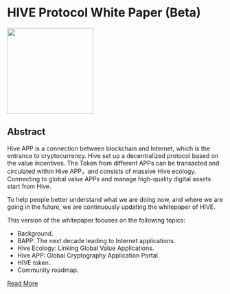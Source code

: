 # HIVE Protocol White Paper (Beta)

<div>
  <span>
    <a >
      <img width="200px" src='./assets/icon_512x512.png'/>
    </a>
  </span>
</div>

## Abstract

Hive APP is a connection between blockchain and Internet, which is the entrance to cryptocurrency. Hive set up a decentralized protocol based on the value incentives. The Token from different APPs can be transacted and circulated within Hive APP，and consists of massive Hive ecology. Connecting to global value APPs and manage high-quality digital assets start from Hive.

To help people better understand what we are doing now, and where we are going in the future, we are continuously updating the whitepaper of HIVE.

This version of the whitepaper focuses on the following topics:

- Background.
- BAPP: The next decade leading to Internet applications.
- Hive Ecology: Linking Global Value Applications.
- Hive APP: Global Cryptography Application Portal.
- HIVE token.
- Community roadmap.

[Read More](https://github.com/gscsocial/hive-whitepaper/blob/master/hive-whitepaper-en.md)

